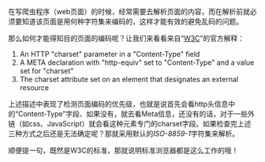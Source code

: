 在写爬虫程序（web页面）的时候，经常需要去解析页面的内容，而在解析前就必须要知道该页面是用何种字符集来编码的，这样才能有效的避免乱码的问题。

那么如何才能得知目的页面的编码呢？让我们来看看来自“[W3C](http://www.w3.org/TR/html4/charset.html)”的官方解释：

1. An HTTP "charset" parameter in a "Content-Type" field
2. A META declaration with "http-equiv" set to "Content-Type" and a value set for "charset"
3. The charset attribute set on an element that designates an external resource

上述描述中表现了检测页面编码的优先级，也就是说首先会看http头信息中的“Content-Type”字段、如果没有，就去看Meta信息，还没有的话，对于一些外链（如css、JavaScript）就会看这种元素专门的charset字段。如果检查完上述三种方式之后还是无法确定呢？那就采用默认的*ISO-8859-1*字符集来解析。

顺便提一句，既然是W3C的标准，那就说明标准浏览器都是这么工作的哦！

